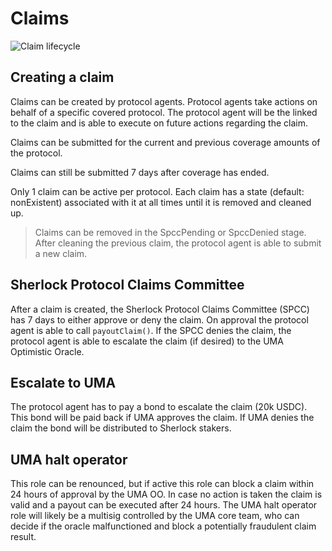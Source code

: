 # Claims

![Claim lifecycle](https://i.imgur.com/BEjncCz.png)

## Creating a claim

Claims can be created by protocol agents. Protocol agents take actions on behalf of a specific covered protocol. The protocol agent will be the linked to the claim and is able to execute on future actions regarding the claim.

Claims can be submitted for the current and previous coverage amounts of the protocol.

Claims can still be submitted 7 days after coverage has ended.

Only 1 claim can be active per protocol. Each claim has a state (default: nonExistent) associated with it at all times until it is removed and cleaned up.

> Claims can be removed in the SpccPending or SpccDenied stage. After cleaning the previous claim, the protocol agent is able to submit a new claim.

## Sherlock Protocol Claims Committee

After a claim is created, the Sherlock Protocol Claims Committee (SPCC) has 7 days to either approve or deny the claim. On approval the protocol agent is able to call `payoutClaim()`. If the SPCC denies the claim, the protocol agent is able to escalate the claim (if desired) to the UMA Optimistic Oracle.

## Escalate to UMA

The protocol agent has to pay a bond to escalate the claim (20k USDC). This bond will be paid back if UMA approves the claim. If UMA denies the claim the bond will be distributed to Sherlock stakers.

## UMA halt operator

This role can be renounced, but if active this role can block a claim within 24 hours of approval by the UMA OO. In case no action is taken the claim is valid and a payout can be executed after 24 hours. The UMA halt operator role will likely be a multisig controlled by the UMA core team, who can decide if the oracle malfunctioned and block a potentially fraudulent claim result.
